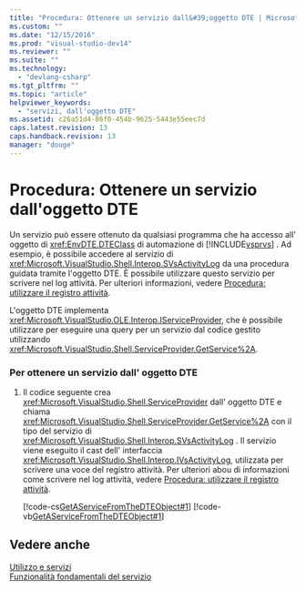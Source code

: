```yaml
---
title: "Procedura: Ottenere un servizio dall&#39;oggetto DTE | Microsoft Docs"
ms.custom: ""
ms.date: "12/15/2016"
ms.prod: "visual-studio-dev14"
ms.reviewer: ""
ms.suite: ""
ms.technology: 
  - "devlang-csharp"
ms.tgt_pltfrm: ""
ms.topic: "article"
helpviewer_keywords: 
  - "servizi, dall'oggetto DTE"
ms.assetid: c26a51d4-86f0-454b-9625-5443e55eec7d
caps.latest.revision: 13
caps.handback.revision: 13
manager: "douge"
---
```

# Procedura: Ottenere un servizio dall&#39;oggetto DTE
Un servizio può essere ottenuto da qualsiasi programma che ha accesso all' oggetto di <xref:EnvDTE.DTEClass> di automazione di [!INCLUDE[vsprvs](../code-quality/includes/vsprvs_md.md)] .  Ad esempio, è possibile accedere al servizio di <xref:Microsoft.VisualStudio.Shell.Interop.SVsActivityLog> da una procedura guidata tramite l'oggetto DTE.  È possibile utilizzare questo servizio per scrivere nel log attività.  Per ulteriori informazioni, vedere [Procedura: utilizzare il registro attività](../extensibility/how-to-use-the-activity-log.md).  
  
 L'oggetto DTE implementa <xref:Microsoft.VisualStudio.OLE.Interop.IServiceProvider>, che è possibile utilizzare per eseguire una query per un servizio dal codice gestito utilizzando <xref:Microsoft.VisualStudio.Shell.ServiceProvider.GetService%2A>.  
  
### Per ottenere un servizio dall' oggetto DTE  
  
1.  Il codice seguente crea <xref:Microsoft.VisualStudio.Shell.ServiceProvider> dall' oggetto DTE e chiama <xref:Microsoft.VisualStudio.Shell.ServiceProvider.GetService%2A> con il tipo del servizio di <xref:Microsoft.VisualStudio.Shell.Interop.SVsActivityLog> .  Il servizio viene eseguito il cast dell' interfaccia <xref:Microsoft.VisualStudio.Shell.Interop.IVsActivityLog>, utilizzata per scrivere una voce del registro attività.  Per ulteriori abou di informazioni come scrivere nel log attività, vedere [Procedura: utilizzare il registro attività](../extensibility/how-to-use-the-activity-log.md).  
  
     [!code-cs[GetAServiceFromTheDTEObject#1](../misc/codesnippet/CSharp/how-to-get-a-service-from-the-dte-object_1.cs)]
     [!code-vb[GetAServiceFromTheDTEObject#1](../misc/codesnippet/VisualBasic/how-to-get-a-service-from-the-dte-object_1.vb)]  
  
## Vedere anche  
 [Utilizzo e servizi](../extensibility/using-and-providing-services.md)   
 [Funzionalità fondamentali del servizio](../extensibility/internals/service-essentials.md)